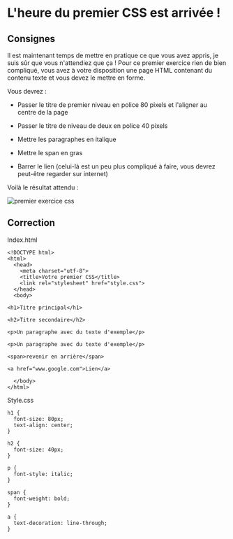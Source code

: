 # L'heure du premier CSS est arrivée !

## Consignes

Il est maintenant temps de mettre en pratique ce que vous avez appris, je suis sûr que vous n'attendiez que ça ! Pour ce premier exercice rien de bien compliqué, vous avez à votre disposition une page HTML contenant du contenu texte et vous devez le mettre en forme.

Vous devrez :

- Passer le titre de premier niveau en police 80 pixels et l'aligner au centre de la page

- Passer le titre de niveau de deux en police 40 pixels

- Mettre les paragraphes en italique

- Mettre le span en gras

- Barrer le lien (celui-là est un peu plus compliqué à faire, vous devrez peut-être regarder sur internet)

Voilà le résultat attendu :

![premier exercice css](https://trello-attachments.s3.amazonaws.com/5859370f5e4809987f4007d2/587e29fa0a110389fb989cf9/17601f134ea662b41ce1938413c4dd40/exercice0css.png)

## Correction

Index.html

```
<!DOCTYPE html>
<html>
  <head>
    <meta charset="utf-8">
    <title>Votre premier CSS</title>
    <link rel="stylesheet" href="style.css">
  </head>
  <body>

<h1>Titre principal</h1>

<h2>Titre secondaire</h2>

<p>Un paragraphe avec du texte d'exemple</p>

<p>Un paragraphe avec du texte d'exemple</p>

<span>revenir en arrière</span>

<a href="www.google.com">Lien</a>

  </body>
</html>

```
Style.css

```
h1 {
  font-size: 80px;
  text-align: center;
}

h2 {
  font-size: 40px;
}

p {
  font-style: italic;
}

span {
  font-weight: bold;
}

a {
  text-decoration: line-through;
}

```

